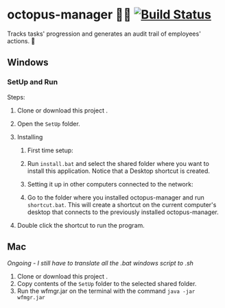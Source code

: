 # octopus-manager :octopus::necktie: [![Build Status](https://travis-ci.org/Maslor/octopus-manager.svg?branch=master)](https://travis-ci.org/Maslor/octopus-manager)
Tracks tasks' progression and generates an audit trail of employees' actions. :eyes:

## Windows 

### SetUp and Run
Steps:

1.  Clone or download this project .

2.  Open the `SetUp` folder.

3.  Installing
    1. First time setup:
      1. Run `install.bat` and select the shared folder where you want to install this application. Notice that a Desktop shortcut is created. 
      
    2. Setting it up in other computers connected to the network:
      1. Go to the folder where you installed octopus-manager and run `shortcut.bat`. This will create a shortcut on the current computer's desktop that connects to the previously installed octopus-manager.
      
4.  Double click the shortcut to run the program.

## Mac

*Ongoing - I still have to translate all the .bat windows script to .sh*

1.  Clone or download this project .
2.  Copy contents of the `SetUp` folder to the selected shared folder.
3.  Run the wfmgr.jar on the terminal with the command `java -jar wfmgr.jar`
